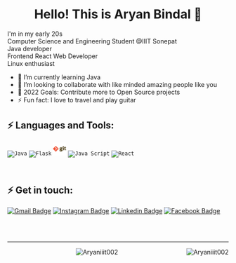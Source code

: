 <span align="center">
 <h1>Hello! This is Aryan Bindal 👋</h1>
  </span>

I'm in my early 20s         
Computer Science and Engineering Student @IIIT Sonepat        
Java developer      
Frontend React Web Developer        
Linux enthusiast                     

- 🌱 I’m currently learning Java
- 👯 I’m looking to collaborate with like minded amazing people like you
- 🥅 2022 Goals: Contribute more to Open Source projects
- ⚡ Fun fact: I love to travel and play guitar  


<!-- Portfolio: https://aryaniiit002-portfolio-site.netlify.app/           -->



## ⚡ Languages and Tools:

<code><img height="30" width="30" alt="Java" src="https://encrypted-tbn0.gstatic.com/images?q=tbn:ANd9GcTt68pAPrZUZhOe9aFjyzFWIjeNP4poLFViNQ&usqp=CAU"></code>
<code><img height="30" width="30" alt="Flask" src="https://encrypted-tbn0.gstatic.com/images?q=tbn:ANd9GcRzainTIAEl9JLYwiwS-unZLcLo_JbizxSnjA&usqp=CAU"></code>
<code><img height="30" width="30" alt="Git" src="https://raw.githubusercontent.com/github/explore/80688e429a7d4ef2fca1e82350fe8e3517d3494d/topics/git/git.png"></code>
<code><img height="30" width="30" alt="Java Script" src="https://banner2.cleanpng.com/20180527/oio/kisspng-javascript-programming-language-ajax-5b0b285b692210.3071468515274578834306.jpg"></code>
<code><img height="30" width="30" alt="React" src="https://ensocore.com/media/61/reactjs-logo-sticker%20%281%29.jpg"></code>

<br />

## ⚡ Get in touch:

[![Gmail Badge](https://img.shields.io/badge/GMAIL-6633cc?style=flat-square&logo=Gmail&logoColor=white&link=mailto:aryanbindal2015@gmail.com)](mailto:aryanbindal2015@gmail.com)
[![Instagram Badge](https://img.shields.io/badge/aryan__bindal-%23E0487F.svg?style=flat-square&logo=Instagram&logoColor=white&link=https://www.instagram.com/aryan__bindal//)](https://www.instagram.com/aryan__bindal/) 
[![Linkedin Badge](https://img.shields.io/badge/-Aryan_Bindal%20-6633cc?style=flat-square&logo=Linkedin&logoColor=white&link=https://www.linkedin.com/in/aryan-bindal-3077401ab/)](https://www.linkedin.com/in/aryan-bindal/) 
[![Facebook Badge](https://img.shields.io/badge/Aryan_Bindal-%23E0487F.svg?style=flat-square&logo=Facebook&logoColor=white&link=https://www.facebook.com/aryan.bindal.1604/)](https://www.facebook.com/aryan.bindal.1604) 


<br />

<br />

---

  <p align="center"> <img src="https://github-readme-stats.vercel.app/api?username=Aryaniiit002&show_icons=true&theme=radical&count_private=true" alt="Aryaniiit002" />

<img align="right" src="https://komarev.com/ghpvc/?username=Aryaniiit002&label=Profile Views&color=blue&style=plastic" alt="Aryaniiit002" />
